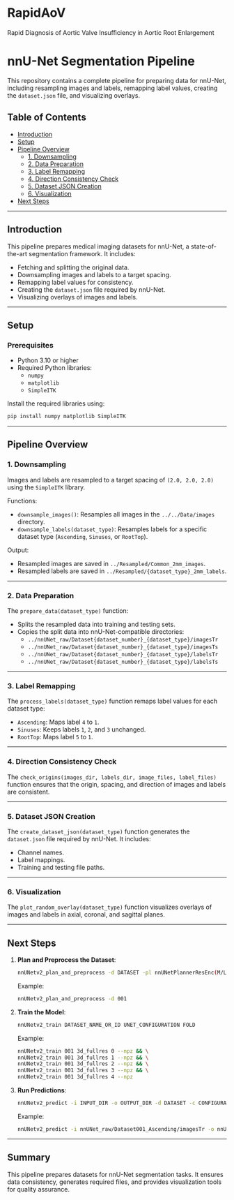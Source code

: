 # RapidAoV
Rapid Diagnosis of Aortic Valve Insuﬃciency in Aortic Root Enlargement

# nnU-Net Segmentation Pipeline

This repository contains a complete pipeline for preparing data for nnU-Net, including resampling images and labels, remapping label values, creating the `dataset.json` file, and visualizing overlays.

## Table of Contents
- [Introduction](#introduction)
- [Setup](#setup)
- [Pipeline Overview](#pipeline-overview)
  - [1. Downsampling](#1-downsampling)
  - [2. Data Preparation](#2-data-preparation)
  - [3. Label Remapping](#3-label-remapping)
  - [4. Direction Consistency Check](#4-direction-consistency-check)
  - [5. Dataset JSON Creation](#5-dataset-json-creation)
  - [6. Visualization](#6-visualization)
- [Next Steps](#next-steps)

---

## Introduction

This pipeline prepares medical imaging datasets for nnU-Net, a state-of-the-art segmentation framework. It includes:
- Fetching and splitting the original data.
- Downsampling images and labels to a target spacing.
- Remapping label values for consistency.
- Creating the `dataset.json` file required by nnU-Net.
- Visualizing overlays of images and labels.

---

## Setup

### Prerequisites
- Python 3.10 or higher
- Required Python libraries:
  - `numpy`
  - `matplotlib`
  - `SimpleITK`

Install the required libraries using:
```bash
pip install numpy matplotlib SimpleITK
```

---

## Pipeline Overview

### 1. Downsampling

Images and labels are resampled to a target spacing of `(2.0, 2.0, 2.0)` using the `SimpleITK` library.

Functions:
- `downsample_images()`: Resamples all images in the `../../Data/images` directory.
- `downsample_labels(dataset_type)`: Resamples labels for a specific dataset type (`Ascending`, `Sinuses`, or `RootTop`).

Output:
- Resampled images are saved in `../Resampled/Common_2mm_images`.
- Resampled labels are saved in `../Resampled/{dataset_type}_2mm_labels`.

---

### 2. Data Preparation

The `prepare_data(dataset_type)` function:
- Splits the resampled data into training and testing sets.
- Copies the split data into nnU-Net-compatible directories:
  - `../nnUNet_raw/Dataset{dataset_number}_{dataset_type}/imagesTr`
  - `../nnUNet_raw/Dataset{dataset_number}_{dataset_type}/imagesTs`
  - `../nnUNet_raw/Dataset{dataset_number}_{dataset_type}/labelsTr`
  - `../nnUNet_raw/Dataset{dataset_number}_{dataset_type}/labelsTs`

---

### 3. Label Remapping

The `process_labels(dataset_type)` function remaps label values for each dataset type:
- `Ascending`: Maps label `4` to `1`.
- `Sinuses`: Keeps labels `1`, `2`, and `3` unchanged.
- `RootTop`: Maps label `5` to `1`.

---

### 4. Direction Consistency Check

The `check_origins(images_dir, labels_dir, image_files, label_files)` function ensures that the origin, spacing, and direction of images and labels are consistent.

---

### 5. Dataset JSON Creation

The `create_dataset_json(dataset_type)` function generates the `dataset.json` file required by nnU-Net. It includes:
- Channel names.
- Label mappings.
- Training and testing file paths.

---

### 6. Visualization

The `plot_random_overlay(dataset_type)` function visualizes overlays of images and labels in axial, coronal, and sagittal planes.

---

## Next Steps

1. **Plan and Preprocess the Dataset**:
   ```bash
   nnUNetv2_plan_and_preprocess -d DATASET -pl nnUNetPlannerResEnc(M/L/XL)
   ```
   Example:
   ```bash
   nnUNetv2_plan_and_preprocess -d 001
   ```

2. **Train the Model**:
   ```bash
   nnUNetv2_train DATASET_NAME_OR_ID UNET_CONFIGURATION FOLD
   ```
   Example:
   ```bash
   nnUNetv2_train 001 3d_fullres 0 --npz && \
   nnUNetv2_train 001 3d_fullres 1 --npz && \
   nnUNetv2_train 001 3d_fullres 2 --npz && \
   nnUNetv2_train 001 3d_fullres 3 --npz && \
   nnUNetv2_train 001 3d_fullres 4 --npz
   ```

3. **Run Predictions**:
   ```bash
   nnUNetv2_predict -i INPUT_DIR -o OUTPUT_DIR -d DATASET -c CONFIGURATION -f FOLD --save_probabilities
   ```
   Example:
   ```bash
   nnUNetv2_predict -i nnUNet_raw/Dataset001_Ascending/imagesTr -o nnUNet_outputs/Ascending_predictions -d 001 -c 3d_fullres -f 0 --save_probabilities
   ```

---

## Summary

This pipeline prepares datasets for nnU-Net segmentation tasks. It ensures data consistency, generates required files, and provides visualization tools for quality assurance.
